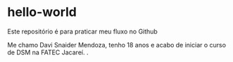 # hello-world
Este repositório é para praticar meu fluxo no Github

Me chamo Davi Snaider Mendoza, tenho 18 anos e acabo de iniciar o curso de DSM na FATEC Jacareí.  .
